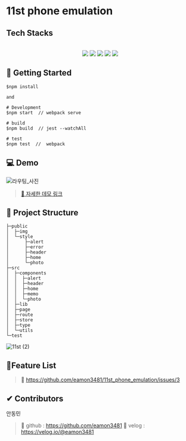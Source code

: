 # 11st phone emulation

## Tech Stacks

<p align="center">

</br>

  <img src="https://img.shields.io/badge/Typescript-3178C6?style=flat-square&logo=Typescript&logoColor=white"/>
   <img src="https://img.shields.io/badge/JavaScript-F7DF1E?style=flat-square&logo=JavaScript&logoColor=white"/>
  <img src="https://img.shields.io/badge/CSS3-1572B6?style=flat-square&logo=CSS3&logoColor=white"/>
  <img src="https://img.shields.io/badge/HTML5-E34F26?style=flat-square&logo=HTML5&logoColor=white"/>
  <img src="https://img.shields.io/badge/Jest-E34F26?style=flat-square&logo=Jest&logoColor=white"/>

</p>

## 🚀 Getting Started

```
$npm install

and

# Development
$npm start  // webpack serve

# build
$npm build  // jest --watchAll

# test
$npm test  //  webpack
```

## 💻 Demo

![라우팅_사진](https://user-images.githubusercontent.com/68339352/130436375-6c94032d-4795-46e3-b18e-6c80fb8b9ec4.gif)

> [🔗 자세한 데모 링크](https://github.com/eamon3481/11st_phone_emulation/wiki/Detail-Demo)

## 📃 Project Structure

```
├─public
│  ├─img
│  └─style
│      ├─alert
│      ├─error
│      ├─header
│      ├─home
│      └─photo
├─src
│  ├─components
│  │  ├─alert
│  │  ├─header
│  │  ├─home
│  │  ├─memo
│  │  └─photo
│  ├─lib
│  ├─page
│  ├─route
│  ├─store
│  ├─type
│  └─utils
└─test
```

![11st (2)](https://user-images.githubusercontent.com/68339352/131609152-c2755d0e-620c-433d-b412-5154ea514df1.png)

## 🚴Feature List

> 🔗 https://github.com/eamon3481/11st_phone_emulation/issues/3

## ✔ Contributors

안동민

> 🔗 github : https://github.com/eamon3481
> 🔗 velog : https://velog.io/@eamon3481

